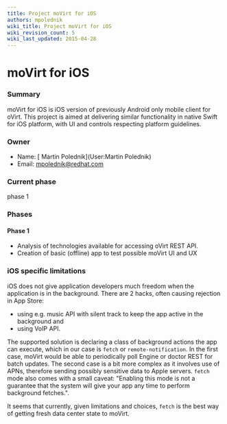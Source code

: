 ```yaml
---
title: Project moVirt for iOS
authors: mpolednik
wiki_title: Project moVirt for iOS
wiki_revision_count: 5
wiki_last_updated: 2015-04-28
---
```


# moVirt for iOS

### Summary

moVirt for iOS is iOS version of previously Android only mobile client for oVirt. This project is aimed at delivering similar functionality in native Swift for iOS platform, with UI and controls respecting platform guidelines.

### Owner

*   Name: [ Martin Polednik](User:Martin Polednik)
*   Email: <mpolednik@redhat.com>

### Current phase

phase 1

### Phases

#### Phase 1

*   Analysis of technologies available for accessing oVirt REST API.
*   Creation of basic (offline) app to test possible moVirt UI and UX

### iOS specific limitations

iOS does not give application developers much freedom when the application is in the background. There are 2 hacks, often causing rejection in App Store:

*   using e.g. music API with silent track to keep the app active in the background and
*   using VoIP API.

The supported solution is declaring a class of background actions the app can execute, which in our case is `fetch` or `remote-notification`. In the first case, moVirt would be able to periodically poll Engine or doctor REST for batch updates. The second case is a bit more complex as it involves use of APNs, therefore sending possibly sensitive data to Apple servers. `fetch` mode also comes with a small caveat: "Enabling this mode is not a guarantee that the system will give your app any time to perform background fetches.".

It seems that currently, given limitations and choices, `fetch` is the best way of getting fresh data center state to moVirt.
